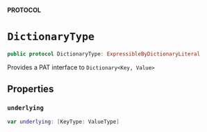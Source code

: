 **PROTOCOL**

# `DictionaryType`

```swift
public protocol DictionaryType: ExpressibleByDictionaryLiteral
```

Provides a PAT interface to `Dictionary<Key, Value>`

## Properties
### `underlying`

```swift
var underlying: [KeyType: ValueType]
```
